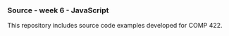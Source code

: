 ### Source - week 6 - JavaScript

This repository includes source code examples developed for COMP 422.
